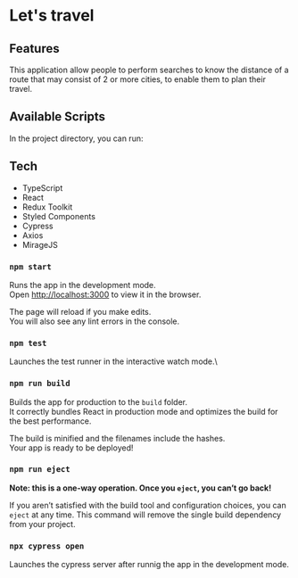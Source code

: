 # Let's travel

## Features

This application allow people to perform searches to know the distance of a route that may consist of 2 or more cities, to enable them to plan their travel.

## Available Scripts

In the project directory, you can run:

## Tech

- TypeScript
- React
- Redux Toolkit
- Styled Components
- Cypress
- Axios
- MirageJS

### `npm start`

Runs the app in the development mode.\
Open [http://localhost:3000](http://localhost:3000) to view it in the browser.

The page will reload if you make edits.\
You will also see any lint errors in the console.

### `npm test`

Launches the test runner in the interactive watch mode.\

### `npm run build`

Builds the app for production to the `build` folder.\
It correctly bundles React in production mode and optimizes the build for the best performance.

The build is minified and the filenames include the hashes.\
Your app is ready to be deployed!

### `npm run eject`

**Note: this is a one-way operation. Once you `eject`, you can’t go back!**

If you aren’t satisfied with the build tool and configuration choices, you can `eject` at any time. This command will remove the single build dependency from your project.

### `npx cypress open`

Launches the cypress server after runnig the app in the development mode.
